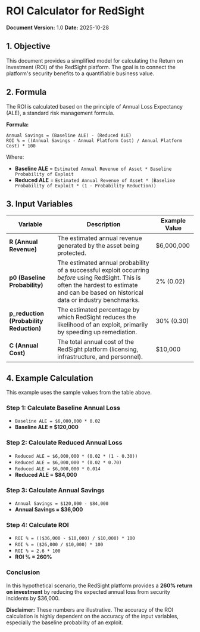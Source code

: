 # ROI Calculator for RedSight

**Document Version:** 1.0
**Date:** 2025-10-28

## 1. Objective

This document provides a simplified model for calculating the Return on Investment (ROI) of the RedSight platform. The goal is to connect the platform's security benefits to a quantifiable business value.

## 2. Formula

The ROI is calculated based on the principle of Annual Loss Expectancy (ALE), a standard risk management formula.

**Formula:**
```
Annual Savings = (Baseline ALE) - (Reduced ALE)
ROI % = ((Annual Savings - Annual Platform Cost) / Annual Platform Cost) * 100
```

Where:
- **Baseline ALE** = `Estimated Annual Revenue of Asset * Baseline Probability of Exploit`
- **Reduced ALE** = `Estimated Annual Revenue of Asset * (Baseline Probability of Exploit * (1 - Probability Reduction))`

## 3. Input Variables

| Variable | Description | Example Value |
|---|---|---|
| **R (Annual Revenue)** | The estimated annual revenue generated by the asset being protected. | $6,000,000 |
| **p0 (Baseline Probability)** | The estimated annual probability of a successful exploit occurring *before* using RedSight. This is often the hardest to estimate and can be based on historical data or industry benchmarks. | 2% (0.02) |
| **p_reduction (Probability Reduction)** | The estimated percentage by which RedSight reduces the likelihood of an exploit, primarily by speeding up remediation. | 30% (0.30) |
| **C (Annual Cost)** | The total annual cost of the RedSight platform (licensing, infrastructure, and personnel). | $10,000 |

## 4. Example Calculation

This example uses the sample values from the table above.

### Step 1: Calculate Baseline Annual Loss
- `Baseline ALE = $6,000,000 * 0.02`
- **Baseline ALE = $120,000**

### Step 2: Calculate Reduced Annual Loss
- `Reduced ALE = $6,000,000 * (0.02 * (1 - 0.30))`
- `Reduced ALE = $6,000,000 * (0.02 * 0.70)`
- `Reduced ALE = $6,000,000 * 0.014`
- **Reduced ALE = $84,000**

### Step 3: Calculate Annual Savings
- `Annual Savings = $120,000 - $84,000`
- **Annual Savings = $36,000**

### Step 4: Calculate ROI
- `ROI % = (($36,000 - $10,000) / $10,000) * 100`
- `ROI % = ($26,000 / $10,000) * 100`
- `ROI % = 2.6 * 100`
- **ROI % = 260%**

### Conclusion
In this hypothetical scenario, the RedSight platform provides a **260% return on investment** by reducing the expected annual loss from security incidents by $36,000.

**Disclaimer:** These numbers are illustrative. The accuracy of the ROI calculation is highly dependent on the accuracy of the input variables, especially the baseline probability of an exploit.
